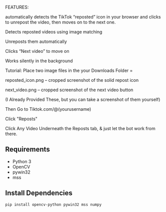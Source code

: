 FEATURES:

automatically detects the TikTok “reposted” icon in your browser and clicks to unrepost the video, then moves on to the next one.

Detects reposted videos using image matching

Unreposts them automatically

Clicks “Next video” to move on

Works silently in the background


Tutorial:
Place two image files in the your Downloads Folder =

reposted_icon.png – cropped screenshot of the solid repost icon

next_video.png – cropped screenshot of the next video button

(I Already Provided These, but you can take a screenshot of them yourself)

Then Go to Tiktok.com/@(yourusername)

Click "Reposts"

Click Any Video Underneath the Reposts tab, & just let the bot work from there.








## Requirements
- Python 3
- OpenCV
- pywin32
- mss

## Install Dependencies
```bash
pip install opencv-python pywin32 mss numpy
